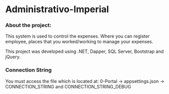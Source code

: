 # Administrativo-Imperial

### About the project:
This system is used to control the expenses. Where you can register employee, places that you worked/working to manage your expenses.

This project was developed using .NET, Dapper, SQL Server, Bootstrap and jQuery.

### Connection String
You must access the file which is located at: 0-Portal -> appsettings.json -> CONNECTION_STRING and CONNECTION_STRING_DEBUG
